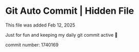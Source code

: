 # Git Auto Commit | Hidden File

This file was added Feb 12, 2025

Just for fun and keeping my daily git commit active 🤪

commit number: 1740169

